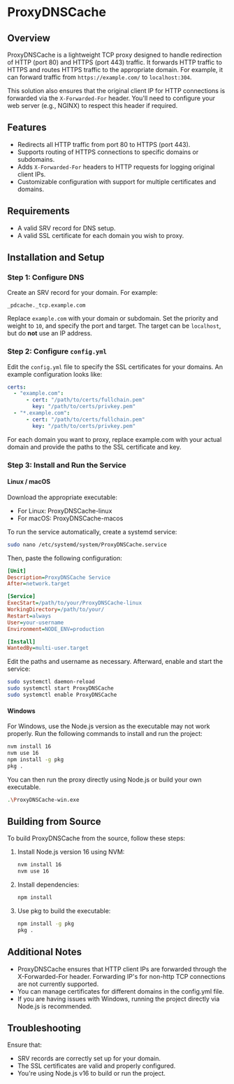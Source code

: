 # ProxyDNSCache

## Overview
ProxyDNSCache is a lightweight TCP proxy designed to handle redirection of HTTP (port 80) and HTTPS (port 443) traffic. It forwards HTTP traffic to HTTPS and routes HTTPS traffic to the appropriate domain. For example, it can forward traffic from `https://example.com/` to `localhost:304`.

This solution also ensures that the original client IP for HTTP connections is forwarded via the `X-Forwarded-For` header. You'll need to configure your web server (e.g., NGINX) to respect this header if required.

## Features
- Redirects all HTTP traffic from port 80 to HTTPS (port 443).
- Supports routing of HTTPS connections to specific domains or subdomains.
- Adds `X-Forwarded-For` headers to HTTP requests for logging original client IPs.
- Customizable configuration with support for multiple certificates and domains.

## Requirements
- A valid SRV record for DNS setup.
- A valid SSL certificate for each domain you wish to proxy.

## Installation and Setup

### Step 1: Configure DNS
Create an SRV record for your domain. For example:

```
_pdcache._tcp.example.com
````

Replace `example.com` with your domain or subdomain. Set the priority and weight to `10`, and specify the port and target. The target can be `localhost`, but do **not** use an IP address.

### Step 2: Configure `config.yml`
Edit the `config.yml` file to specify the SSL certificates for your domains. An example configuration looks like:

```yaml
certs:
  - "example.com":
      - cert: "/path/to/certs/fullchain.pem"
        key: "/path/to/certs/privkey.pem"
  - "*.example.com":
      - cert: "/path/to/certs/fullchain.pem"
        key: "/path/to/certs/privkey.pem"
```
For each domain you want to proxy, replace example.com with your actual domain and provide the paths to the SSL certificate and key.

### Step 3: Install and Run the Service
#### Linux / macOS
Download the appropriate executable:

- For Linux: ProxyDNSCache-linux
- For macOS: ProxyDNSCache-macos

To run the service automatically, create a systemd service:

```bash
sudo nano /etc/systemd/system/ProxyDNSCache.service
```
Then, paste the following configuration:

```ini
[Unit]
Description=ProxyDNSCache Service
After=network.target

[Service]
ExecStart=/path/to/your/ProxyDNSCache-linux
WorkingDirectory=/path/to/your/
Restart=always
User=your-username
Environment=NODE_ENV=production

[Install]
WantedBy=multi-user.target
```
Edit the paths and username as necessary. Afterward, enable and start the service:

```bash
sudo systemctl daemon-reload
sudo systemctl start ProxyDNSCache
sudo systemctl enable ProxyDNSCache
```
#### Windows
For Windows, use the Node.js version as the executable may not work properly. Run the following commands to install and run the project:
```bash
nvm install 16
nvm use 16
npm install -g pkg
pkg .
```
You can then run the proxy directly using Node.js or build your own executable.
```bash
.\ProxyDNSCache-win.exe
```
## Building from Source
To build ProxyDNSCache from the source, follow these steps:

1.  Install Node.js version 16 using NVM:
    ```bash
    nvm install 16
    nvm use 16
    ```

2.  Install dependencies:
    ```bash
    npm install
    ```

3. Use pkg to build the executable:
    ```bash
    npm install -g pkg
    pkg .
    ```

## Additional Notes
- ProxyDNSCache ensures that HTTP client IPs are forwarded through the X-Forwarded-For header. Forwarding IP's for non-http TCP connections are not currently supported.
- You can manage certificates for different domains in the config.yml file.
- If you are having issues with Windows, running the project directly via Node.js is recommended.

## Troubleshooting
Ensure that:

- SRV records are correctly set up for your domain.
- The SSL certificates are valid and properly configured.
- You're using Node.js v16 to build or run the project.